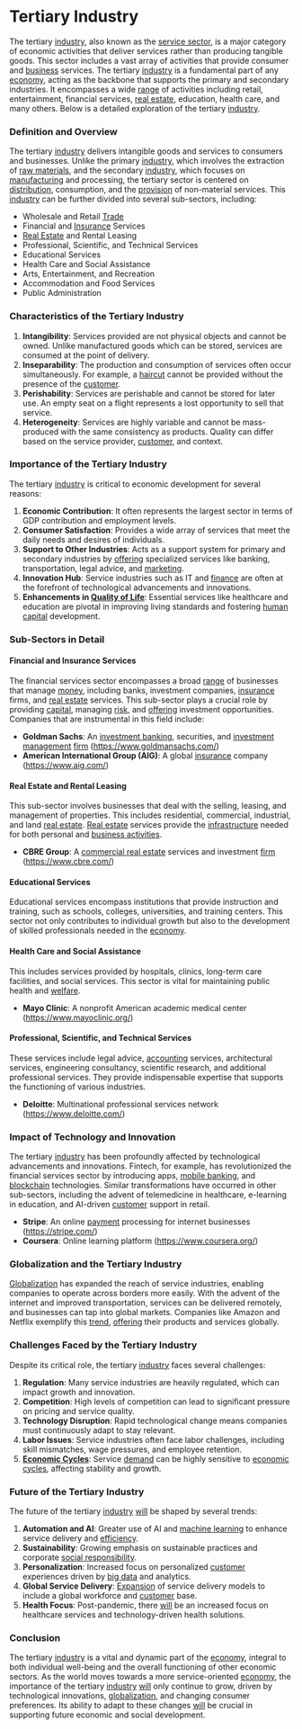 # Tertiary Industry

The tertiary [industry](../i/industry.md), also known as the [service sector](../s/service_sector.md), is a major category of economic activities that deliver services rather than producing tangible goods. This sector includes a vast array of activities that provide consumer and [business](../b/business.md) services. The tertiary [industry](../i/industry.md) is a fundamental part of any [economy](../e/economy.md), acting as the backbone that supports the primary and secondary industries. It encompasses a wide [range](../r/range.md) of activities including retail, entertainment, financial services, [real estate](../r/real_estate.md), education, health care, and many others. Below is a detailed exploration of the tertiary [industry](../i/industry.md).

### Definition and Overview

The tertiary [industry](../i/industry.md) delivers intangible goods and services to consumers and businesses. Unlike the primary [industry](../i/industry.md), which involves the extraction of [raw materials](../r/raw_materials.md), and the secondary [industry](../i/industry.md), which focuses on [manufacturing](../m/manufacturing.md) and processing, the tertiary sector is centered on [distribution](../d/distribution.md), consumption, and the [provision](../p/provision.md) of non-material services. This [industry](../i/industry.md) can be further divided into several sub-sectors, including:

- Wholesale and Retail [Trade](../t/trade.md)
- Financial and [Insurance](../i/insurance.md) Services
- [Real Estate](../r/real_estate.md) and Rental Leasing
- Professional, Scientific, and Technical Services
- Educational Services
- Health Care and Social Assistance
- Arts, Entertainment, and Recreation
- Accommodation and Food Services
- Public Administration

### Characteristics of the Tertiary Industry

1. **Intangibility**: Services provided are not physical objects and cannot be owned. Unlike manufactured goods which can be stored, services are consumed at the point of delivery.
2. **Inseparability**: The production and consumption of services often occur simultaneously. For example, a [haircut](../h/haircut.md) cannot be provided without the presence of the [customer](../c/customer.md).
3. **Perishability**: Services are perishable and cannot be stored for later use. An empty seat on a flight represents a lost opportunity to sell that service.
4. **Heterogeneity**: Services are highly variable and cannot be mass-produced with the same consistency as products. Quality can differ based on the service provider, [customer](../c/customer.md), and context.

### Importance of the Tertiary Industry

The tertiary [industry](../i/industry.md) is critical to economic development for several reasons:

1. **Economic Contribution**: It often represents the largest sector in terms of GDP contribution and employment levels.
2. **Consumer Satisfaction**: Provides a wide array of services that meet the daily needs and desires of individuals.
3. **Support to Other Industries**: Acts as a support system for primary and secondary industries by [offering](../o/offering.md) specialized services like banking, transportation, legal advice, and [marketing](../m/marketing.md).
4. **Innovation Hub**: Service industries such as IT and [finance](../f/finance.md) are often at the forefront of technological advancements and innovations.
5. **Enhancements in [Quality of Life](../q/quality_of_life.md)**: Essential services like healthcare and education are pivotal in improving living standards and fostering [human capital](../h/human_capital.md) development.

### Sub-Sectors in Detail

#### Financial and Insurance Services

The financial services sector encompasses a broad [range](../r/range.md) of businesses that manage [money](../m/money.md), including banks, investment companies, [insurance](../i/insurance.md) firms, and [real estate](../r/real_estate.md) services. This sub-sector plays a crucial role by providing [capital](../c/capital.md), managing [risk](../r/risk.md), and [offering](../o/offering.md) investment opportunities. Companies that are instrumental in this field include:

- **Goldman Sachs**: An [investment banking](../i/investment_banking.md), securities, and [investment management](../i/investment_management.md) [firm](../f/firm.md) (https://www.goldmansachs.com/)
- **American International Group (AIG)**: A global [insurance](../i/insurance.md) company (https://www.aig.com/)

#### Real Estate and Rental Leasing

This sub-sector involves businesses that deal with the selling, leasing, and management of properties. This includes residential, commercial, industrial, and land [real estate](../r/real_estate.md). [Real estate](../r/real_estate.md) services provide the [infrastructure](../i/infrastructure.md) needed for both personal and [business activities](../b/business_activities.md).

- **CBRE Group**: A [commercial real estate](../c/commercial_real_estate.md) services and investment [firm](../f/firm.md) (https://www.cbre.com/)

#### Educational Services

Educational services encompass institutions that provide instruction and training, such as schools, colleges, universities, and training centers. This sector not only contributes to individual growth but also to the development of skilled professionals needed in the [economy](../e/economy.md).

#### Health Care and Social Assistance

This includes services provided by hospitals, clinics, long-term care facilities, and social services. This sector is vital for maintaining public health and [welfare](../w/welfare.md).

- **Mayo Clinic**: A nonprofit American academic medical center (https://www.mayoclinic.org/)

#### Professional, Scientific, and Technical Services

These services include legal advice, [accounting](../a/accounting.md) services, architectural services, engineering consultancy, scientific research, and additional professional services. They provide indispensable expertise that supports the functioning of various industries.

- **Deloitte**: Multinational professional services network (https://www.deloitte.com/)

### Impact of Technology and Innovation

The tertiary [industry](../i/industry.md) has been profoundly affected by technological advancements and innovations. Fintech, for example, has revolutionized the financial services sector by introducing apps, [mobile banking](../m/mobile_banking.md), and [blockchain](../b/blockchain_in_trading.md) technologies. Similar transformations have occurred in other sub-sectors, including the advent of telemedicine in healthcare, e-learning in education, and AI-driven [customer](../c/customer.md) support in retail.

- **Stripe**: An online [payment](../p/payment.md) processing for internet businesses (https://stripe.com/)
- **Coursera**: Online learning platform (https://www.coursera.org/)

### Globalization and the Tertiary Industry

[Globalization](../g/globalization.md) has expanded the reach of service industries, enabling companies to operate across borders more easily. With the advent of the internet and improved transportation, services can be delivered remotely, and businesses can tap into global markets. Companies like Amazon and Netflix exemplify this [trend](../t/trend.md), [offering](../o/offering.md) their products and services globally.

### Challenges Faced by the Tertiary Industry

Despite its critical role, the tertiary [industry](../i/industry.md) faces several challenges:

1. **Regulation**: Many service industries are heavily regulated, which can impact growth and innovation.
2. **Competition**: High levels of competition can lead to significant pressure on pricing and service quality.
3. **Technology Disruption**: Rapid technological change means companies must continuously adapt to stay relevant.
4. **Labor Issues**: Service industries often face labor challenges, including skill mismatches, wage pressures, and employee retention.
5. **[Economic Cycles](../e/economic_cycles.md)**: Service [demand](../d/demand.md) can be highly sensitive to [economic cycles](../e/economic_cycles.md), affecting stability and growth.

### Future of the Tertiary Industry

The future of the tertiary [industry](../i/industry.md) [will](../w/will.md) be shaped by several trends:

1. **Automation and AI**: Greater use of AI and [machine learning](../m/machine_learning.md) to enhance service delivery and [efficiency](../e/efficiency.md).
2. **Sustainability**: Growing emphasis on sustainable practices and corporate [social responsibility](../s/social_responsibility.md).
3. **Personalization**: Increased focus on personalized [customer](../c/customer.md) experiences driven by [big data](../b/big_data_in_trading.md) and analytics.
4. **Global Service Delivery**: [Expansion](../e/expansion.md) of service delivery models to include a global workforce and [customer](../c/customer.md) base.
5. **Health Focus**: Post-pandemic, there [will](../w/will.md) be an increased focus on healthcare services and technology-driven health solutions.

### Conclusion

The tertiary [industry](../i/industry.md) is a vital and dynamic part of the [economy](../e/economy.md), integral to both individual well-being and the overall functioning of other economic sectors. As the world moves towards a more service-oriented [economy](../e/economy.md), the importance of the tertiary [industry](../i/industry.md) [will](../w/will.md) only continue to grow, driven by technological innovations, [globalization](../g/globalization.md), and changing consumer preferences. Its ability to adapt to these changes [will](../w/will.md) be crucial in supporting future economic and social development.